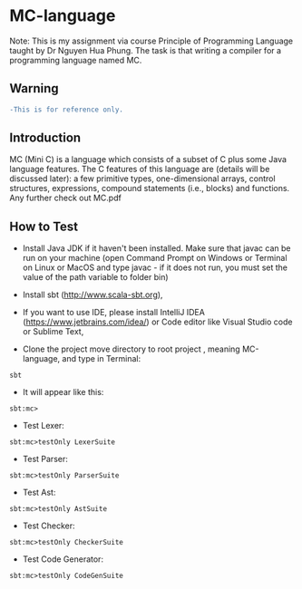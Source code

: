 # MC-language
Note: This is my assignment via course Principle of Programming Language taught by Dr Nguyen Hua Phung. 
The task is that writing a compiler for a programming language named MC.

## Warning
```diff
-This is for reference only.
```

## Introduction
MC (Mini C) is a language which consists of a subset of C plus some Java language features. 
The C features of this language are (details will be discussed later): a few primitive types, one-dimensional arrays, 
control structures, expressions, compound statements (i.e., blocks) and functions. Any further check out MC.pdf

## How to Test
- Install Java JDK  if it haven't been installed. Make sure that javac can be run on your machine 
(open Command Prompt on Windows or Terminal on Linux or MacOS and type javac - if it does not run, 
you must set the value of the path variable to folder bin)
- Install sbt (http://www.scala-sbt.org),
- If you want to use IDE, please install IntelliJ IDEA (https://www.jetbrains.com/idea/) or Code editor like Visual Studio code or Sublime Text,

- Clone the project move directory to root project , meaning MC-language, and type in Terminal:

```
sbt
```
- It will appear like this:

```
sbt:mc>
```

- Test Lexer:
```
sbt:mc>testOnly LexerSuite
```

- Test Parser:
```
sbt:mc>testOnly ParserSuite
```

- Test Ast:
```
sbt:mc>testOnly AstSuite
```

- Test Checker:
```
sbt:mc>testOnly CheckerSuite
```

- Test Code Generator:
```
sbt:mc>testOnly CodeGenSuite
```
